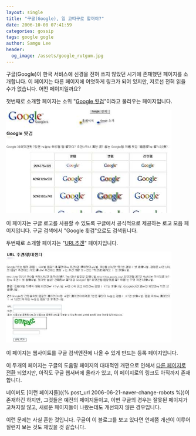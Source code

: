 ```yaml
---
layout: single
title: "구글(Google), 일 고따구로 할꺼야?"
date: 2006-10-08 07:41:59
categories: gossip
tags: google gogle
author: Samgu Lee
header:
  og_image: /assets/google_rutgum.jpg
---
```


구글(Google)이 한국 서비스에 신경을 전혀 쓰지 않았던 시기에 존재했던 페이지를 소개합니다. 이 페이지는 다른 페이지에 어엿하게 링크가 되어 있지만, 저로선 전혀 읽을 수가 없습니다. 어떤 페이지일까요?

첫번째로 소개할 페이지는 소위 "[Google 룃검](http://www.google.co.kr/stickers.html)"이라고 불리우는 페이지입니다.

![구글 룃검](/assets/google_rutgum.jpg)

이 페이지는 구글 로고를 사용할 수 있도록 구글에서 공식적으로 제공하는 로고 모음 페이지입니다. 구글 검색에서 "Google 룃검"으로도 검색됩니다.

두번째로 소개할 페이지는 "[URL추걘](http://www.google.co.kr/addurl/?continue=/addurl)" 페이지입니다.

![URL추걘](/assets/google_add.jpg)

이 페이지는 웹사이트를 구글 검색엔진에 나올 수 있게 만드는 등록 페이지입니다.

이 두개의 페이지는 구글의 도움말 페이지의 대대적인 개편으로 인해서 [다른 페이지로 전환](http://www.google.co.kr/intl/ko/logos.html) 되었지만, 아직도 구글 웹서버에 올라가 있고, 이 페이지로의 링크도 아직까지 존재합니다.

네이버도 [이런 페이지들]({% post_url 2006-06-21-naver-change-robots %})이 존재하긴 하지만, 그것들은 예전의 페이지들이고, 이번 구글의 경우는 잘못된 페이지가 고쳐지질 않고, 새로운 페이지들이 나왔는데도 개선되지 않은 경우입니다.

이런 문제는 사실 흔한 것입니다. 구글이 이 블로그를 보고 있다면 언제쯤 개선이 이루어질런지 보는 것도 재밌을 것 같습니다.
